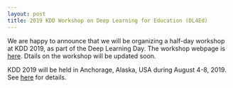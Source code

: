 ```yaml
---
layout: post
title: 2019 KDD Workshop on Deep Learning for Education (DL4Ed)
---
```


We are happy to announce that we will be organizing a half-day workshop at KDD 2019, as part of the Deep Learning Day. 
The workshop webpage is [here](../_workshops/2019-kdd-workshop/). Dtails on the workshop will be updated soon. 

KDD 2019 will be held in Anchorage, Alaska, USA during August 4-8, 2019. See [here](https://www.kdd.org/kdd2019/) for details.
